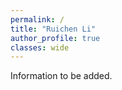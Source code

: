 ```yaml
---
permalink: /
title: "Ruichen Li"
author_profile: true
classes: wide
---
```


Information to be added.